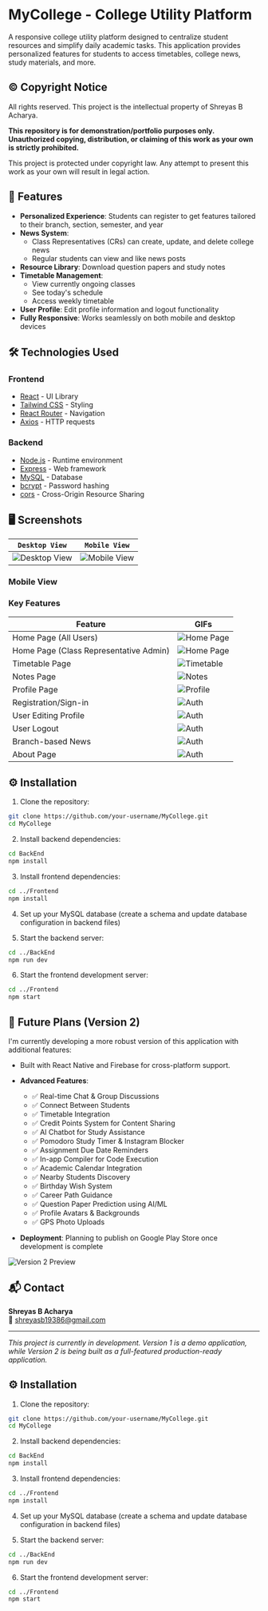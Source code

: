 # MyCollege - College Utility Platform

A responsive college utility platform designed to centralize student resources and simplify daily academic tasks. This application provides personalized features for students to access timetables, college news, study materials, and more.

## © Copyright Notice
All rights reserved. This project is the intellectual property of Shreyas B Acharya.

**This repository is for demonstration/portfolio purposes only.  
Unauthorized copying, distribution, or claiming of this work as your own is strictly prohibited.**

This project is protected under copyright law. Any attempt to present this work as your own will result in legal action.

## 🌟 Features

- **Personalized Experience**: Students can register to get features tailored to their branch, section, semester, and year
- **News System**: 
  - Class Representatives (CRs) can create, update, and delete college news
  - Regular students can view and like news posts
- **Resource Library**: Download question papers and study notes
- **Timetable Management**:
  - View currently ongoing classes
  - See today's schedule
  - Access weekly timetable
- **User Profile**: Edit profile information and logout functionality
- **Fully Responsive**: Works seamlessly on both mobile and desktop devices

## 🛠️ Technologies Used

### Frontend
- [React](https://reactjs.org/) - UI Library
- [Tailwind CSS](https://tailwindcss.com/) - Styling
- [React Router](https://reactrouter.com/) - Navigation
- [Axios](https://axios-http.com/) - HTTP requests

### Backend
- [Node.js](https://nodejs.org/) - Runtime environment
- [Express](https://expressjs.com/) - Web framework
- [MySQL](https://www.mysql.com/) - Database
- [bcrypt](https://www.npmjs.com/package/bcrypt) - Password hashing
- [cors](https://www.npmjs.com/package/cors) - Cross-Origin Resource Sharing

## 🖥️ Screenshots

| `Desktop View` | `Mobile View` |
|---------|------------|
|![Desktop View](./readmeAssets/desktopView.gif)|![Mobile View](./readmeAssets/mobileView.gif)|

### Mobile View

### Key Features
| Feature | GIFs |
|---------|------------|
| Home Page (All Users) | ![Home Page](./readmeAssets/home.gif) |
| Home Page (Class Representative Admin) | ![Home Page](./readmeAssets/classAdmin.gif) |
| Timetable Page | ![Timetable](./readmeAssets/timetable.gif) |
| Notes Page | ![Notes](./readmeAssets/notes.gif) |
| Profile Page | ![Profile](./readmeAssets/profile.gif) |
| Registration/Sign-in | ![Auth](./readmeAssets/signIn.gif) |
| User Editing Profile | ![Auth](./readmeAssets/editProfile.gif) |
| User Logout | ![Auth](./readmeAssets/logout.gif) |
| Branch-based News | ![Auth](./readmeAssets/news.gif) |
| About Page| ![Auth](./readmeAssets/about.gif) |

## ⚙️ Installation

1. Clone the repository:
```bash
git clone https://github.com/your-username/MyCollege.git
cd MyCollege
```

2. Install backend dependencies:
```bash
cd BackEnd
npm install
```

3. Install frontend dependencies:
```bash
cd ../Frontend
npm install
```

4. Set up your MySQL database (create a schema and update database configuration in backend files)

5. Start the backend server:
```bash
cd ../BackEnd
npm run dev
```

6. Start the frontend development server:
```bash
cd ../Frontend
npm start
```




## 🚀 Future Plans (Version 2)

I'm currently developing a more robust version of this application with additional features:

- Built with React Native and Firebase for cross-platform support.

- **Advanced Features**:
  - ✅ Real-time Chat & Group Discussions
  - ✅ Connect Between Students
  - ✅ Timetable Integration
  - ✅ Credit Points System for Content Sharing
  - ✅ AI Chatbot for Study Assistance
  - ✅ Pomodoro Study Timer & Instagram Blocker
  - ✅ Assignment Due Date Reminders
  - ✅ In-app Compiler for Code Execution
  - ✅ Academic Calendar Integration
  - ✅ Nearby Students Discovery
  - ✅ Birthday Wish System
  - ✅ Career Path Guidance
  - ✅ Question Paper Prediction using AI/ML
  - ✅ Profile Avatars & Backgrounds
  - ✅ GPS Photo Uploads

- **Deployment**: Planning to publish on Google Play Store once development is complete

![Version 2 Preview](https://via.placeholder.com/800x400?text=Version+2+Preview+Screenshots)

## 📬 Contact

**Shreyas B Acharya**  
📧 [shreyasb19386@gmail.com](mailto:shreyasb19386@gmail.com)

---

*This project is currently in development. Version 1 is a demo application, while Version 2 is being built as a full-featured production-ready application.*



## ⚙️ Installation

1. Clone the repository:
```bash
git clone https://github.com/your-username/MyCollege.git
cd MyCollege
```

2. Install backend dependencies:
```bash
cd BackEnd
npm install
```

3. Install frontend dependencies:
```bash
cd ../Frontend
npm install
```

4. Set up your MySQL database (create a schema and update database configuration in backend files)

5. Start the backend server:
```bash
cd ../BackEnd
npm run dev
```

6. Start the frontend development server:
```bash
cd ../Frontend
npm start
```
